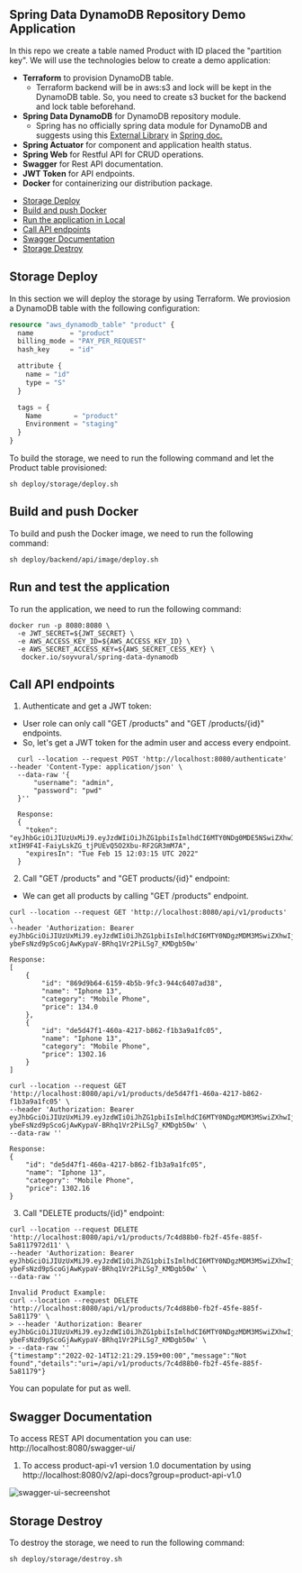 ## Spring Data DynamoDB Repository Demo Application

In this repo we create a table named Product with ID placed the "partition key".
We will use the technologies below to create a demo application:

- **Terraform** to provision DynamoDB table. 
  - Terraform backend will be in aws:s3 and lock will be kept in the DynamoDB table. So, you need to create s3 bucket for the backend and lock table beforehand.
- **Spring Data DynamoDB** for DynamoDB repository module.
   - Spring has no officially spring data module for DynamoDB and suggests using this [External Library](https://github.com/boostchicken/spring-data-dynamodb) in [Spring doc.](https://spring.io/projects/spring-data ) 
- **Spring Actuator** for component and application health status.
- **Spring Web** for Restful API for CRUD operations.
- **Swagger** for Rest API documentation.
- **JWT Token** for API endpoints.
- **Docker** for containerizing our distribution package.

* [Storage Deploy](#storage-deploy)
* [Build and push Docker](#build-and-push-docker)
* [Run the application in Local](#run-the-application-in-local)
* [Call API endpoints](#call-api-endpoints)
* [Swagger Documentation](#swagger-documentation)
* [Storage Destroy](#storage-destroy)


## Storage Deploy
In this section we will deploy the storage by using Terraform. We proviosion a DynamoDB table with the following configuration:
```terraform
resource "aws_dynamodb_table" "product" {
  name         = "product"
  billing_mode = "PAY_PER_REQUEST"
  hash_key     = "id"

  attribute {
    name = "id"
    type = "S"
  }

  tags = {
    Name        = "product"
    Environment = "staging"
  }
}
```
To build the storage, we need to run the following command and let the Product table provisioned:
```shell
sh deploy/storage/deploy.sh
```

## Build and push Docker
To build and push the Docker image, we need to run the following command:
```shell
sh deploy/backend/api/image/deploy.sh
```

## Run and test the application
To run the application, we need to run the following command:
```shell
docker run -p 8080:8080 \
  -e JWT_SECRET=${JWT_SECRET} \
  -e AWS_ACCESS_KEY_ID=${AWS_ACCESS_KEY_ID} \
  -e AWS_SECRET_ACCESS_KEY=${AWS_SECRET_CESS_KEY} \
   docker.io/soyvural/spring-data-dynamodb
````

## Call API endpoints
1. Authenticate and get a JWT token:
  - User role can only call "GET /products" and "GET /products/{id}" endpoints.
  - So, let's get a JWT token for the admin user and access every endpoint.

```shell
  curl --location --request POST 'http://localhost:8080/authenticate' --header 'Content-Type: application/json' \
  --data-raw '{
      "username": "admin",
      "password": "pwd"
  }''
  
  Response:
  {
    "token": "eyJhbGciOiJIUzUxMiJ9.eyJzdWIiOiJhZG1pbiIsImlhdCI6MTY0NDg0MDE5NSwiZXhwIjoxNjQ0OTI2NTk1LCJpc3MiOiJjb20ubXZzIn0.D3jONpGmivO_ZrI141LgfC35Hyje_bMW_1D5kzf4_G-xtIH9F4I-FaiyLskZG_tjPUEvQ5O2Xbu-RF2GR3mM7A",
    "expiresIn": "Tue Feb 15 12:03:15 UTC 2022"
  }
```

2. Call "GET /products" and "GET products/{id}" endpoint:
  - We can get all products by calling "GET /products" endpoint.
```shell
curl --location --request GET 'http://localhost:8080/api/v1/products' \
--header 'Authorization: Bearer eyJhbGciOiJIUzUxMiJ9.eyJzdWIiOiJhZG1pbiIsImlhdCI6MTY0NDgzMDM3MSwiZXhwIjoxNjQ0OTE2NzcxLCJpc3MiOiJjb20ubXZzIn0.n0DI9SMhYzFKCg7K4atg1iaTEfqR1Td8SEbULin-ybeFsNzd9pScoGjAwKypaV-BRhq1Vr2PiLSg7_KMDgb50w'

Response:
[
    {
        "id": "869d9b64-6159-4b5b-9fc3-944c6407ad38",
        "name": "Iphone 13",
        "category": "Mobile Phone",
        "price": 134.0
    },
    {
        "id": "de5d47f1-460a-4217-b862-f1b3a9a1fc05",
        "name": "Iphone 13",
        "category": "Mobile Phone",
        "price": 1302.16
    }
]

curl --location --request GET 'http://localhost:8080/api/v1/products/de5d47f1-460a-4217-b862-f1b3a9a1fc05' \
--header 'Authorization: Bearer eyJhbGciOiJIUzUxMiJ9.eyJzdWIiOiJhZG1pbiIsImlhdCI6MTY0NDgzMDM3MSwiZXhwIjoxNjQ0OTE2NzcxLCJpc3MiOiJjb20ubXZzIn0.n0DI9SMhYzFKCg7K4atg1iaTEfqR1Td8SEbULin-ybeFsNzd9pScoGjAwKypaV-BRhq1Vr2PiLSg7_KMDgb50w' \
--data-raw ''

Response:
{
    "id": "de5d47f1-460a-4217-b862-f1b3a9a1fc05",
    "name": "Iphone 13",
    "category": "Mobile Phone",
    "price": 1302.16
}
```

3. Call "DELETE products/{id}" endpoint:
```shell
curl --location --request DELETE 'http://localhost:8080/api/v1/products/7c4d88b0-fb2f-45fe-885f-5a8117972d11' \
--header 'Authorization: Bearer eyJhbGciOiJIUzUxMiJ9.eyJzdWIiOiJhZG1pbiIsImlhdCI6MTY0NDgzMDM3MSwiZXhwIjoxNjQ0OTE2NzcxLCJpc3MiOiJjb20ubXZzIn0.n0DI9SMhYzFKCg7K4atg1iaTEfqR1Td8SEbULin-ybeFsNzd9pScoGjAwKypaV-BRhq1Vr2PiLSg7_KMDgb50w' \
--data-raw ''

Invalid Product Example:
curl --location --request DELETE 'http://localhost:8080/api/v1/products/7c4d88b0-fb2f-45fe-885f-5a81179' \
> --header 'Authorization: Bearer eyJhbGciOiJIUzUxMiJ9.eyJzdWIiOiJhZG1pbiIsImlhdCI6MTY0NDgzMDM3MSwiZXhwIjoxNjQ0OTE2NzcxLCJpc3MiOiJjb20ubXZzIn0.n0DI9SMhYzFKCg7K4atg1iaTEfqR1Td8SEbULin-ybeFsNzd9pScoGjAwKypaV-BRhq1Vr2PiLSg7_KMDgb50w' \
> --data-raw ''
{"timestamp":"2022-02-14T12:21:29.159+00:00","message":"Not found","details":"uri=/api/v1/products/7c4d88b0-fb2f-45fe-885f-5a81179"}
```

You can populate for put as well.

## Swagger Documentation
To access REST API documentation you can use: http://localhost:8080/swagger-ui/
1. To access product-api-v1 version 1.0 documentation by using http://localhost:8080/v2/api-docs?group=product-api-v1.0

![swagger-ui-secreenshot](https://i.ibb.co/6Pm8H4q/Screenshot-2022-02-14-at-12-49-07.png)

## Storage Destroy
To destroy the storage, we need to run the following command:
```shell
sh deploy/storage/destroy.sh
```